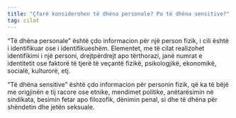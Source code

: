```yaml
---
title: "Çfarë konsiderohen të dhëna personale? Po të dhëna sensitive?"
tag: cilat
---
```


“Të dhëna personale” është çdo informacion për një person fizik, i cili është i identifikuar
ose i identifikueshëm. Elementet, me të cilat realizohet identifikimi i një personi, drejtpërdrejt apo tërthorazi, janë numrat e identitetit ose faktorë të tjerë të veçantë fizikë, psikologjikë, ekonomikë, socialë, kulturorë, etj.

“Të dhëna sensitive” është çdo informacion për personin fizik, që ka të bëjë me origjinën e
tij racore ose etnike, mendimet politike, anëtarësimin në sindikata, besimin fetar apo filozofik,
dënimin penal, si dhe të dhëna për shëndetin dhe jetën seksuale.  

